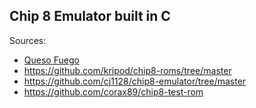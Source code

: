 ## Chip 8 Emulator built in C

Sources:
- [Queso Fuego](https://www.youtube.com/channel/UCeT6NdimLKHXlkQgrbcg6XQ)
- https://github.com/kripod/chip8-roms/tree/master
- https://github.com/cj1128/chip8-emulator/tree/master
- https://github.com/corax89/chip8-test-rom
